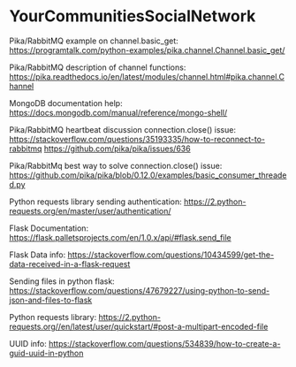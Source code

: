 # YourCommunitiesSocialNetwork

Pika/RabbitMQ example on channel.basic_get:
https://programtalk.com/python-examples/pika.channel.Channel.basic_get/

Pika/RabbitMQ description of channel functions:
https://pika.readthedocs.io/en/latest/modules/channel.html#pika.channel.Channel

MongoDB documentation help:
https://docs.mongodb.com/manual/reference/mongo-shell/

Pika/RabbitMQ heartbeat discussion connection.close() issue:
https://stackoverflow.com/questions/35193335/how-to-reconnect-to-rabbitmq
https://github.com/pika/pika/issues/636

Pika/RabbitMq best way to solve connection.close() issue:
https://github.com/pika/pika/blob/0.12.0/examples/basic_consumer_threaded.py

Python requests library sending authentication:
https://2.python-requests.org/en/master/user/authentication/

Flask Documentation:
https://flask.palletsprojects.com/en/1.0.x/api/#flask.send_file

Flask Data info:
https://stackoverflow.com/questions/10434599/get-the-data-received-in-a-flask-request

Sending files in python flask:
https://stackoverflow.com/questions/47679227/using-python-to-send-json-and-files-to-flask

Python requests library:
https://2.python-requests.org//en/latest/user/quickstart/#post-a-multipart-encoded-file

UUID info:
https://stackoverflow.com/questions/534839/how-to-create-a-guid-uuid-in-python
